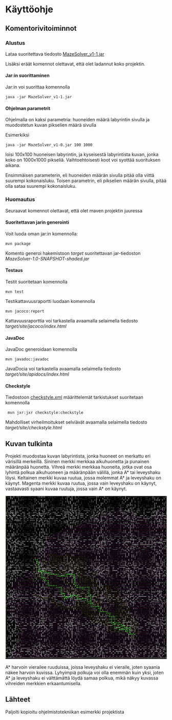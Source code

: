 # Käyttöohje

## Komentorivitoiminnot

### Alustus

Lataa suoritettava tiedosto [MazeSolver_v1-1.jar](https://github.com/SkarpAnton/labyrintin-ratkoja/releases/tag/v1.1)

Lisäksi eräät komennot olettavat, että olet ladannut koko projektin. 

#### Jar:in suorittaminen

Jar:in voi suorittaa komennolla
```
java -jar MazeSolver_v1-1.jar
```
#### Ohjelman parametrit

Ohjelmalla on kaksi parametria: huoneiden määrä labyrintin sivulla ja muodostetun kuvan pikselien määrä sivulla

Esimerkiksi
```
java -jar MazeSolver_v1-0.jar 100 1000
```
loisi 100x100 huoneisen labyrintin, ja kyseisestä labyrintista kuvan, jonka koko on 1000x1000 pikseliä.
Vaihtoehtoisesti koot voi syottää suorituksen aikana.

Ensimmäisen parameterin, eli huoneiden määrän sivulla pitää olla viittä suurempi kokonaisluku. Toisen parametrin, eli pikselien määrän sivulla, pitää olla sataa suurempi kokonaisluku.

### Huomautus
Seuraavat komennot olettavat, että olet maven projektin juuressa

#### Suoritettavan jarin generointi

Voit luoda oman jar:in komennolla:

```
mvn package
```

Komento generoi hakemistoon _target_ suoritettavan jar-tiedoston _MazeSolver-1.0-SNAPSHOT-shaded.jar_

#### Testaus

Testit suoritetaan komennolla

```
mvn test
```

Testikattavuusraportti luodaan komennolla

```
mvn jacoco:report
```

Kattavuusraporttia voi tarkastella avaamalla selaimella tiedosto _target/site/jacoco/index.html_



#### JavaDoc

JavaDoc generoidaan komennolla

```
mvn javadoc:javadoc
```

JavaDocia voi tarkastella avaamalla selaimella tiedosto _target/site/apidocs/index.html_

#### Checkstyle

Tiedostoon [checkstyle.xml](https://github.com/mluukkai/OtmTodoApp/blob/master/checkstyle.xml) määrittelemät tarkistukset suoritetaan komennolla

```
 mvn jxr:jxr checkstyle:checkstyle
```

Mahdolliset virheilmoitukset selviävät avaamalla selaimella tiedosto _target/site/checkstyle.html_

## Kuvan tulkinta

Projekti muodostaa kuvan labyrintista, jonka huoneet on merkattu eri värisillä merkeillä. Sininen merkki merkkaa alkuhuonetta ja punainen määränpää huonetta. Vihreä merkki merkkaa huoneita, jotka ovat osa lyhintä polkua alkuhuoneen ja määränpään välillä, jonka A* tai leveyshaku löysi. Keltainen merkki kuvaa ruutua, jossa molemmat A* ja leveyshaku on käynyt. Magenta merkki kuvaa ruutua, jossa vain leveyshaku on käynyt, vastaavasti syaani kuvaa ruutuja, jossa vain A* on käynyt.

![Labyrintti kuva](https://github.com/SkarpAnton/labyrintin-ratkoja/blob/master/dokumentaatio/kuvat/labyrinttiKuvat.png)

A* harvoin vierailee ruuduissa, joissa leveyshaku ei vieraile, joten syaania näkee harvoin kuvissa. Lyhyimpiä polkuja voi olla enemmän kuin yksi, joten A* ja leveyshaku ei välttämättä löydä samaa polkua, mikä näkyy kuvassa vihreiden merkkien erkaantumisella.



## Lähteet

Paljolti kopioitu ohjelmistotekniikan esimerkki projektista
